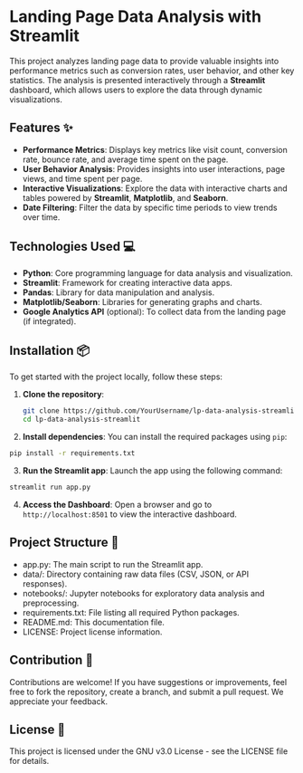 # Landing Page Data Analysis with Streamlit

This project analyzes landing page data to provide valuable insights into performance metrics such as conversion rates, user behavior, and other key statistics. The analysis is presented interactively through a **Streamlit** dashboard, which allows users to explore the data through dynamic visualizations.

## Features :sparkles:

- **Performance Metrics**: Displays key metrics like visit count, conversion rate, bounce rate, and average time spent on the page.
- **User Behavior Analysis**: Provides insights into user interactions, page views, and time spent per page.
- **Interactive Visualizations**: Explore the data with interactive charts and tables powered by **Streamlit**, **Matplotlib**, and **Seaborn**.
- **Date Filtering**: Filter the data by specific time periods to view trends over time.

## Technologies Used :computer:

- **Python**: Core programming language for data analysis and visualization.
- **Streamlit**: Framework for creating interactive data apps.
- **Pandas**: Library for data manipulation and analysis.
- **Matplotlib/Seaborn**: Libraries for generating graphs and charts.
- **Google Analytics API** (optional): To collect data from the landing page (if integrated).

## Installation :package:

To get started with the project locally, follow these steps:

1. **Clone the repository**:

   ```bash
   git clone https://github.com/YourUsername/lp-data-analysis-streamlit.git
   cd lp-data-analysis-streamlit
   ```

2. **Install dependencies**:
  You can install the required packages using ```pip```:

  ```bash
  pip install -r requirements.txt
  ```

3. **Run the Streamlit app**:
  Launch the app using the following command:

  ```bash
  streamlit run app.py
  ```
4. **Access the Dashboard**:
  Open a browser and go to ```http://localhost:8501``` to view the interactive dashboard.

## Project Structure :file_folder:

- app.py: The main script to run the Streamlit app.
- data/: Directory containing raw data files (CSV, JSON, or API responses).
- notebooks/: Jupyter notebooks for exploratory data analysis and preprocessing.
- requirements.txt: File listing all required Python packages.
- README.md: This documentation file.
- LICENSE: Project license information.

## Contribution 🤝
Contributions are welcome! If you have suggestions or improvements, feel free to fork the repository, create a branch, and submit a pull request. We appreciate your feedback.

## License :memo:

This project is licensed under the GNU v3.0 License - see the LICENSE file for details.


